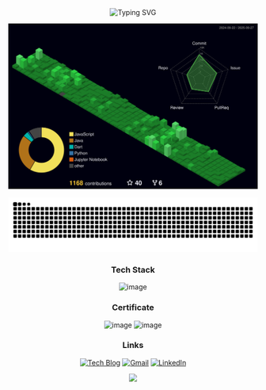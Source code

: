 <div align="center">

  <img src="https://readme-typing-svg.demolab.com?font=Fira+Code&size=32&pause=500&speed=80&color=FFFFFF&center=true&vCenter=true&width=500&lines=Hello+World..!" alt="Typing SVG" />

  <!-- ![header](https://capsule-render.vercel.app/api?type=waving&color=gradient&height=80&animation=fadeIn&section=footer&text=Hello+World!&fontAlign=50&fontSize=40&fontAlignY=70) -->


![](./profile-3d-contrib/profile-night-green.svg)



<p align="center">
  <img src="https://raw.githubusercontent.com/Tae4an/Tae4an/output/github-contribution-grid-snake.svg" alt="snake" />
  <br>


### Tech Stack
<img width="700" alt="image" src="https://github.com/user-attachments/assets/91cdbe5e-787c-4c3e-a4ce-68ae82b58a52" />

<div align="center">

  
### Certificate
<img width="100" height="100" alt="image" src="https://github.com/user-attachments/assets/192928ba-ac57-49e0-8f16-2226bf6b6d48" />
<img width="100" height="100" alt="image" src="https://github.com/user-attachments/assets/d41de222-5d26-4f3f-99fb-e5133cf309bf" />

<br>

### Links
[![Tech Blog](https://img.shields.io/badge/Tech-Blog-orange?style=for-the-badge&logo=tistory)](https://xotks7524.tistory.com)
[![Gmail](https://img.shields.io/badge/Gmail-d14836?style=for-the-badge&logo=Gmail&logoColor=white)](mailto:xotks7524@gmail.com)
[![LinkedIn](https://img.shields.io/badge/LinkedIn-blue?style=for-the-badge&logo=lospec&logoColor=white)](https://www.linkedin.com/public-profile/settings?trk=d_flagship3_profile_self_view_public_profile)
<br>

  <img src="https://github-profile-trophy.vercel.app/?username=Tae4an&theme=gruvbox&margin-w=5&column=-1">

</p>



